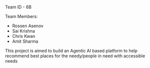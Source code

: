 Team ID - 6B

Team Members:
- Rossen Asenov
- Sai Krishna
- Chris Kwan
- Amit Sharma

This project is aimed to build an Agentic AI based platform to help recommend best places for the needy/people in need with accessible needs
 
